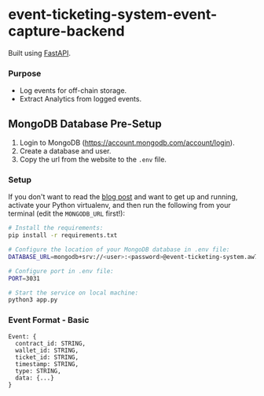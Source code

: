 # event-ticketing-system-event-capture-backend

Built using [FastAPI](https://fastapi.tiangolo.com/). 

### Purpose
- Log events for off-chain storage.
- Extract Analytics from logged events.

## MongoDB Database Pre-Setup
1. Login to MongoDB (https://account.mongodb.com/account/login).
2. Create a database and user.
3. Copy the url from the website to the `.env` file.

### Setup

If you don't want to read the [blog post](https://developer.mongodb.com/quickstart/python-quickstart-fastapi/) and want to get up and running,
activate your Python virtualenv, and then run the following from your terminal (edit the `MONGODB_URL` first!):

```bash
# Install the requirements:
pip install -r requirements.txt

# Configure the location of your MongoDB database in .env file:
DATABASE_URL=mongodb+srv://<user>:<password>@event-ticketing-system.aw7bjsx.mongodb.net/?retryWrites=true&w=majority

# Configure port in .env file:
PORT=3031

# Start the service on local machine:
python3 app.py
```

### Event Format - Basic
```
Event: {
  contract_id: STRING,
  wallet_id: STRING,
  ticket_id: STRING,
  timestamp: STRING,
  type: STRING,
  data: {...}
}
```
